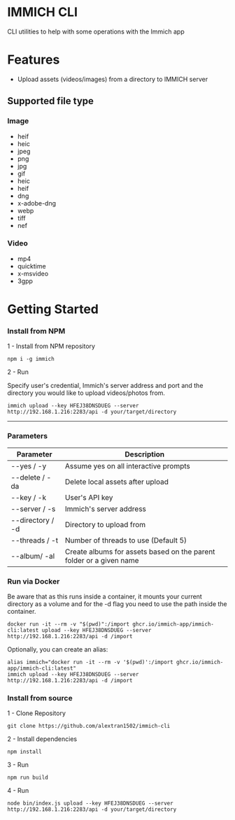 # IMMICH CLI

CLI utilities to help with some operations with the Immich app

# Features

- Upload assets (videos/images) from a directory to IMMICH server

## Supported file type

### Image

- heif
- heic
- jpeg
- png
- jpg
- gif
- heic
- heif
- dng
- x-adobe-dng
- webp
- tiff
- nef

### Video

- mp4
- quicktime
- x-msvideo
- 3gpp

# Getting Started

### Install from NPM

1 - Install from NPM repository

```
npm i -g immich
```

2 - Run

Specify user's credential, Immich's server address and port and the directory you would like to upload videos/photos from.

```
immich upload --key HFEJ38DNSDUEG --server http://192.168.1.216:2283/api -d your/target/directory
```

---

### Parameters

| Parameter        | Description                                                         |
| ---------------- | ------------------------------------------------------------------- |
| --yes / -y       | Assume yes on all interactive prompts                               |
| --delete / -da   | Delete local assets after upload                                    |
| --key / -k       | User's API key                                                      |
| --server / -s    | Immich's server address                                             |
| --directory / -d | Directory to upload from                                            |
| --threads / -t   | Number of threads to use (Default 5)                                |
| --album/ -al     | Create albums for assets based on the parent folder or a given name |

### Run via Docker

Be aware that as this runs inside a container, it mounts your current directory as a volume and for the -d flag you need to use the path inside the container.

```
docker run -it --rm -v "$(pwd)":/import ghcr.io/immich-app/immich-cli:latest upload --key HFEJ38DNSDUEG --server http://192.168.1.216:2283/api -d /import
```

Optionally, you can create an alias:

```
alias immich="docker run -it --rm -v '$(pwd)':/import ghcr.io/immich-app/immich-cli:latest"
immich upload --key HFEJ38DNSDUEG --server http://192.168.1.216:2283/api -d /import
```

### Install from source

1 - Clone Repository

```
git clone https://github.com/alextran1502/immich-cli
```

2 - Install dependencies

```
npm install
```

3 - Run

```
npm run build
```

4 - Run

```
node bin/index.js upload --key HFEJ38DNSDUEG --server http://192.168.1.216:2283/api -d your/target/directory
```
